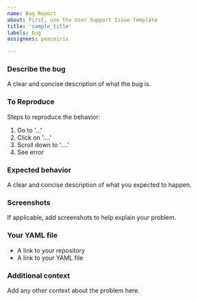 ```yaml
---
name: Bug Report
about: First, use the User Support Issue Template
title: 'sample_title'
labels: bug
assignees: peaceiris

---
```


### Describe the bug

A clear and concise description of what the bug is.

### To Reproduce

Steps to reproduce the behavior:
1. Go to '...'
2. Click on '....'
3. Scroll down to '....'
4. See error

### Expected behavior

A clear and concise description of what you expected to happen.

### Screenshots

If applicable, add screenshots to help explain your problem.

### Your YAML file

- A link to your repository
- A link to your YAML file

### Additional context

Add any other context about the problem here.
